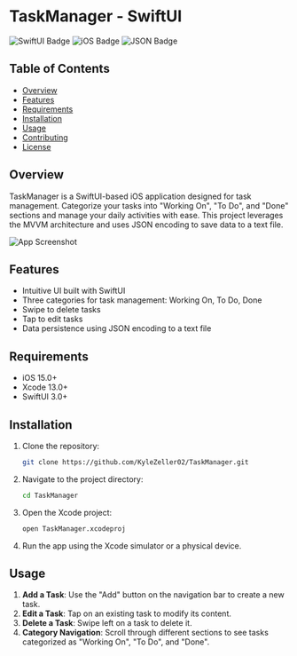 
# TaskManager - SwiftUI

![SwiftUI Badge](https://img.shields.io/badge/SwiftUI-orange)
![iOS Badge](https://img.shields.io/badge/iOS-15.0+-blue.svg)
![JSON Badge](https://img.shields.io/badge/Storage-JSON-yellow)

## Table of Contents

- [Overview](#overview)
- [Features](#features)
- [Requirements](#requirements)
- [Installation](#installation)
- [Usage](#usage)
- [Contributing](#contributing)
- [License](#license)

## Overview

TaskManager is a SwiftUI-based iOS application designed for task management. Categorize your tasks into "Working On", "To Do", and "Done" sections and manage your daily activities with ease. This project leverages the MVVM architecture and uses JSON encoding to save data to a text file.

![App Screenshot](./docs/screenshot.png)

## Features

- Intuitive UI built with SwiftUI
- Three categories for task management: Working On, To Do, Done
- Swipe to delete tasks
- Tap to edit tasks
- Data persistence using JSON encoding to a text file

## Requirements

- iOS 15.0+
- Xcode 13.0+
- SwiftUI 3.0+

## Installation

1. Clone the repository:

    ```bash
    git clone https://github.com/KyleZeller02/TaskManager.git
    ```

2. Navigate to the project directory:

    ```bash
    cd TaskManager
    ```

3. Open the Xcode project:

    ```bash
    open TaskManager.xcodeproj
    ```

4. Run the app using the Xcode simulator or a physical device.

## Usage

1. **Add a Task**: Use the "Add" button on the navigation bar to create a new task.
2. **Edit a Task**: Tap on an existing task to modify its content.
3. **Delete a Task**: Swipe left on a task to delete it.
4. **Category Navigation**: Scroll through different sections to see tasks categorized as "Working On", "To Do", and "Done".
